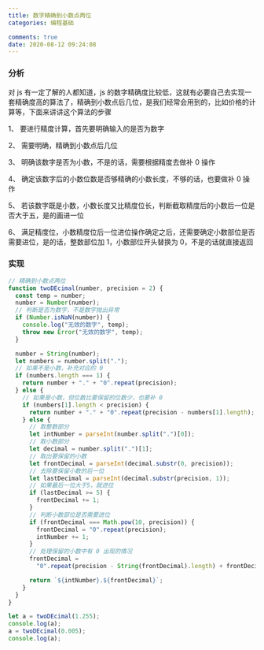 ```yaml
---
title: 数字精确到小数点两位
categories: 编程基础

comments: true
date: 2020-08-12 09:24:08
---
```

### 分析

对 js 有一定了解的人都知道，js 的数字精确度比较低，这就有必要自己去实现一套精确度高的算法了，精确到小数点后几位，是我们经常会用到的，比如价格的计算等，下面来讲讲这个算法的步骤

1、 要进行精度计算，首先要明确输入的是否为数字

2、 需要明确，精确到小数点后几位

3、 明确该数字是否为小数，不是的话，需要根据精度去做补 0 操作

4、 确定该数字后的小数位数是否够精确的小数长度，不够的话，也要做补 0 操作

5、 若该数字既是小数，小数长度又比精度位长，判断截取精度后的小数后一位是否大于五，是的画进一位

6、 满足精度位，小数精度位后一位进位操作确定之后，还需要确定小数部位是否需要进位，是的话，整数部位加 1，小数部位开头替换为 0，不是的话就直接返回

### 实现

```js
// 精确到小数点两位
function twoDEcimal(number, precision = 2) {
  const temp = number;
  number = Number(number);
  // 判断是否为数字，不是数字抛出异常
  if (Number.isNaN(number)) {
    console.log("无效的数字", temp);
    throw new Error("无效的数字", temp);
  }

  number = String(number);
  let numbers = number.split(".");
  // 如果不是小数，补充对应的 0
  if (numbers.length === 1) {
    return number + "." + "0".repeat(precision);
  } else {
    // 如果是小数，但位数比要保留的位数少，也要补 0
    if (numbers[1].length < precision) {
      return number + "." + "0".repeat(precision - numbers[1].length);
    } else {
      // 取整数部分
      let intNumber = parseInt(number.split(".")[0]);
      // 取小数部分
      let decimal = number.split(".")[1];
      // 取出要保留的小数
      let frontDecimal = parseInt(decimal.substr(0, precision));
      // 去除要保留小数的后一位
      let lastDecimal = parseInt(decimal.substr(precision, 1));
      // 如果最后一位大于5，就进位
      if (lastDecimal >= 5) {
        frontDecimal += 1;
      }
      // 判断小数部位是否需要进位
      if (frontDecimal === Math.pow(10, precision)) {
        frontDecimal = "0".repeat(precision);
        intNumber += 1;
      }
      // 处理保留的小数中有 0 出现的情况
      frontDecimal =
        "0".repeat(precision - String(frontDecimal).length) + frontDecimal;

      return `${intNumber}.${frontDecimal}`;
    }
  }
}

let a = twoDEcimal(1.255);
console.log(a);
a = twoDEcimal(0.005);
console.log(a);
```